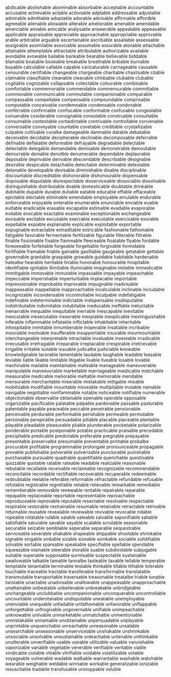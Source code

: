 abdicable
abolishable
abominable
absorbable
acceptable
accountable
accusable
achievable
actable
actionable
adptable
addressable
adjustable
admirable
admittable
adoptable
adorable
advisable
affirmable
affordble
agreeable
alienable
allowable
alterable
ameliorable
amenable
amendable
amerciable
amiable
amicable
analysable
answerable
appealable
appeasable
applicable
appraisable
appreciable
approachable
appropriable
approvable
arable
arbitrable
arguable
ascertainable
ascribable
assailable
assessable
assignable
assimilable
associable
assumable
assurable
atonable
attachable
attainable
attemptable
attractable
attributable
authorizable
available
avoidable
avowable
bailable
bankable
bearable
believable
biddable
blamable
boatable
bookable
breakable
breathable
bribable
burnable
buyable
calculable
callable
capable
caricaturable
carriageable
causable
censurable
certifiable
changeable
chargeable
charitable
chastisable
citable
claimable
classifiable
cleanable
cleavable
climbable
clubable
clubable
cogitable
cognizable
collapsable
collectable
colourable
combinable
comfortable
commemorable
commendable
commensurable
committable
commonable
communicable
commutable
companionable
comparable
compassable
compellable
compensable
compoundable
comprisable
computable
conceivable
condemnable
condensable
condonable
conferrable
confirmable
confiscable
conformable
confusable
congealable
conuerable
cosiderable
consignable
consolable
construable
consultable
consumable
contestable
contadictable
contrivable
controllable
convenable
conversable
conveyable
countable
covetable
creditable
crystallizable
culpable
cultivable
curalbe
damageable
damnable
datable
debatable
deceivable
decidable
decipherable
declinable
decomposable
deferrable
definable
deflatable
deformable
defrayable
degradable
delectable
delectable
delegable
demandable
demisable
demonstrable
demoutable
demurrable
deniable
denotble
denumerable
dependable
deplaorable
deposable
deprivable
derivable
descendable
describable
designable
desirable
despicable
detachable
detectable
determinable
detestable
detonable
developable
devisable
diminishable
disable
disciplinable
discountable
discreditable
dishonorable
dishonourable
dispensable
disposable
disputable
disrespectable
disserviceable
dissociable
dissolvable
distinguishable
distributable
doable
domesticable
doubtable
drinkable
dubitable
dupable
durable
dutiable
eatable
educable
effable
effaceable
ejectable
electable
eliminable
emendable
employable
emulable
endurable
enforceable
enjoyable
enterable
enumerable
enunciable
enviable
euable
euitable
eradicable
erasable
escapable
estimable
evadable
evaporable
evitable
evocable
exactable
examinable
exceptionable
exchangeable
excisable
excitable
excusable
execrable
executable
exercisable
exorable
expellable
expiable
explainable
explicable
exploitable
exportable
expugnable
extractable
extraditable
extricable
fashionable
fathomable
fatigable
favorable
fermentable
fertilizable
figurable
filterable
filtrable
finable
fissionable
fixable
flammable
fleeceable
floatable
flyable
fordable
foreseeable
forfeitable
forgeable
forgettable
forgivable
formidable
fortifiable
framable
friable
gainable
gasifiable
gaugeable
getatable
gettable
governable
grantable
graspable
growable
guidable
habitable
hardenable
hatealbe
hearable
heritable
hirable
honorable
honourable
hospitable
identifiable
ignitable
illimitable
illuminable
imaginable
imitable
immedicable
immitigable
immovable
immutable
impassable
impayable
impeachable
impeccable
imperishable
imperturbable
implacable
importable
impressionable
improbable
improvable
impugnable
inadvisable
inappeasable
inappellable
inapproachable
incalculable
inclinable
includable
incognizable
incondensable
incontrollable
inculpable
indefatigable
indefinable
indeterminable
indictable
indispensable
insdisputable
indistributable
indomitable
indubitable
ineducable
ineffable
ineluctable
inenarrable
inequable
inequitable
inerrable
inescapable
inevitable
inexcutable
inexecutable
inexorable
inexpiable
inexplicable
inextinguishable
inferable
inflammable
inflatable
inflictable
inhabitable
inheritable
inhospitable
inimitable
innumberable
inoperable
insatiable
incribable
insociable
insolvable
insufferable
insupportable
insurable
insurmountable
interchangeable
interpretable
intractable
invaluable
investable
irradicable
irrecusable
irrefragable
irreparable
irreplacable
irrespirable
irretrievable
irrigable
irritable
isolable
issuable
judicalbe
justiciable
knowable
knowledgeable
lacerable
lamentable
laudable
laughable
leadable
leasable
leviable
liable
likable
limitable
litigable
livable
liveable
losable
lovable
machinable
mailable
maintainable
malleable
manageable
maneuverable
manipulable
manoeuvrable
marketable
marriageable
masticable
matchable
measurable
medicable
meliorable
meltable
memorable
mendable
mensurable
merchantable
miserable
mistakable
mitigable
mixable
mobilizable
modifiable
mountable
moveable
multipliable
mutable
namable
navigable
negotiable
nonflammable
notable
noticeable
notifiable
numerable
objectionable
observable
obtainable
openable
operable
opposable
organizable
pacificable
palatable
palpable
pardonable
passable
pasturable
patentable
payable
peaceable
peccable
penetrable
pensionable
perceivable
perdurable
performable
perishable
permeable
permutable
personable
perspirable
persuadable
pitiable
placable
placeable
plantable
playable
pleadable
pleasurable
pliable
plunderable
pocketable
polarizable
ponderable
portable
postponable
potable
practicable
praisable
precedable
precipitable
predicable
predictable
preferable
pregnable
prepayable
presentable
preservalbe
presumable
preventable
printable
probalbe
procurable
profitable
programmable
prolongale
pronounceable
propagable
provable
publishable
pulverable
pulverizable
puncturable
punishable
purchasable
pursuable
quadrable
quantifiable
quenchable
questioable
quizzable
quotable
ratable
rateable
readable
realizable
reasonable
rebutable
recallable
receivable
reclaimable
recognizable
recommendable
reconcilable
recordable
rectifiable
recoverable
recuperable
redeemable
redoubtable
reelable
referable
reformable
refractable
refundable
refusable
refutable
registrable
regrettable
reliable
relievable
remarkable
remediable
rememberable
removable
renewable
rentable
repairable
reparable
repayable
replaceable
reportable
representable
reproachable
reproduceable
reprovable
reputable
resectable
resolvable
respectable
respirable
restorable
restrainable
resumable
retainable
retractable
retrivable
returnable
reusable
revealable
reviewable
revivable
revocable
ridable
ropeable
rotatable
rulable
salable
saleable
salvable
saponifiable
satiable
satisfiable
saturable
savable
sayable
scalable
scrutable
seasonable
securable
seizable
semblable
seperable
separable
sequestrable
serviceable
severable
shakable
shapeable
shippable
shootable
shrinkable
signable
singable
sinkable
sizable
sizeable
somkable
sociable
solidifiable
solvable
sortable
spareable
speakable
specifiable
spellable
spendable
squeezable
stainable
steerable
storable
suable
subdividable
subjugable
suitable
superable
supposable
surmisable
suspectable
sustainable
swallowable
talkable
tamable
tannalbe
tasteable
taxable
tellable
temperable
temptable
tenantable
terminable
testable
thinkable
tillable
tithable
tolerable
touchable
traceable
tractable
transferable
transformable
translatable
transmutable
transportable
traversable
treasonable
treatalbe
triable
tunable
twistable
unactable
unadvisable
unallowable
unappeasable
unapproachable
unattainable
unbeatable
unbelievable
unbreakable
unbridgeable
unchangeable
unclubbable
uncompanionable
unconquerable
uncontrollable
uncountable
understanable
undisputable
uneatable
unemployable
unenviable
unequable
unfadable
unfathomable
unfavorable
unflappable
unforgettable
unfrogivable
ungovernable
unifiable
unimpeachable
unknowable
unlivable
unmarketable
unmatchalbe
unmentionable
unmistakable
unnamable
unobtainable
unpersuadable
unplayable
unprintable
unquenchable
unreachable
unreasonable
unsalable
unsearchable
unseasonable
unserviceable
unshakable
unshrinkable
unsociable
unsolvable
unsustainable
unteachable
untenable
unthinkable
unutterable
unverifiable
usable
useable
utilizable
valuable
vanuishable
vaporizable
variable
vegetable
venerable
verifiable
veritable
viable
vindicable
ciolable
vitiable
vitrifiable
voidable
volatilizable
votable
voyageable
vulnerable
wadable
walkable
warrantable
washable
watchable
wearable
weighable
weldable
winnable
workable
generalizable
ionizable
resuscitable
tradable
transfusable
unstoppable
voluble



